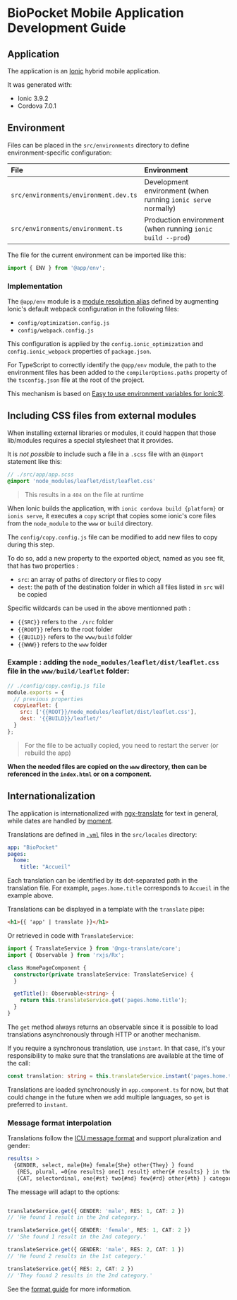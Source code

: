 # BioPocket Mobile Application Development Guide

<!-- START doctoc -->
<!-- END doctoc -->



## Application

The application is an [Ionic][ionic] hybrid mobile application.

It was generated with:

* Ionic 3.9.2
* Cordova 7.0.1



## Environment

Files can be placed in the `src/environments` directory to define
environment-specific configuration:

| File                                  | Environment                                                   |
| :---                                  | :---                                                          |
| `src/environments/environment.dev.ts` | Development environment (when running `ionic serve` normally) |
| `src/environments/environment.ts`     | Production environment (when running `ionic build --prod`)    |

The file for the current environment can be imported like this:

```ts
import { ENV } from '@app/env';
```

### Implementation

The `@app/env` module is a [module resolution alias][webpack-resolve] defined by
augmenting Ionic's default webpack configuration in the following files:

* `config/optimization.config.js`
* `config/webpack.config.js`

This configuration is applied by the `config.ionic_optimization` and
`config.ionic_webpack` properties of `package.json`.

For TypeScript to correctly identify the `@app/env` module, the path to the
environment files has been added to the `compilerOptions.paths` property of the
`tsconfig.json` file at the root of the project.

This mechanism is based on [Easy to use environment variables for Ionic3!][ionic-env-vars].

## Including CSS files from external modules

When installing external libraries or modules, it could happen that those lib/modules requires a special stylesheet that it provides.

It is *not possible* to include such a file in a `.scss` file with an `@import` statement like this:

```sass
// ./src/app/app.scss
@import 'node_modules/leaflet/dist/leaflet.css'
```
> This results in a `404` on the file at runtime

When Ionic builds the application, with `ionic cordova build {platform}` or `ionis serve`, it executes a `copy` script that copies some ionic's core files from the `node_module` to the `www` or `build` directory.

The `config/copy.config.js` file can be modified to add new files to copy during this step.

To do so, add a new property to the exported object, named as you see fit, that has two properties :
* `src`: an array of paths of directory or files to copy
* `dest`: the path of the destination folder in which all files listed in `src` will be copied

Specific wildcards can be used in the above mentionned path :
* `{{SRC}}` refers to the `./src` folder
* `{{ROOT}}` refers to the root folder
* `{{BUILD}}` refers to the `www/build` folder
* `{{WWW}}` refers to the `www` folder

### Example : adding the `node_modules/leaflet/dist/leaflet.css` file in the `www/build/leaflet` folder:

```javascript
// ./config/copy.config.js file
module.exports = {
  // previous properties
  copyLeaflet: {
    src: ['{{ROOT}}/node_modules/leaflet/dist/leaflet.css'],
    dest: '{{BUILD}}/leaflet/'
  }
};
```
> For the file to be actually copied, you need to restart the server (or rebuild the app)

**When the needed files are copied on the `www` directory, then can be referenced in the `index.html` or on a component.**


## Internationalization

The application is internationalized with [ngx-translate][ngx-translate] for
text in general, while dates are handled by [moment][moment].

Translations are defined in [`.yml`][yaml] files in the `src/locales` directory:

```yml
app: "BioPocket"
pages:
  home:
    title: "Accueil"
```

Each translation can be identified by its dot-separated path in the translation
file. For example, `pages.home.title` corresponds to `Accueil` in the example
above.

Translations can be displayed in a template with the `translate` pipe:

```html
<h1>{{ 'app' | translate }}</h1>
```

Or retrieved in code with `TranslateService`:

```ts
import { TranslateService } from '@ngx-translate/core';
import { Observable } from 'rxjs/Rx';

class HomePageComponent {
  constructor(private translateService: TranslateService) {
  }

  getTitle(): Observable<string> {
    return this.translateService.get('pages.home.title');
  }
}
```

The `get` method always returns an observable since it is possible to load
translations asynchronously through HTTP or another mechanism.

If you require a synchronous translation, use `instant`. In that case, it's your
responsibility to make sure that the translations are available at the time of
the call:

```ts
const translation: string = this.translateService.instant('pages.home.title');
```

Translations are loaded synchronously in `app.component.ts` for now, but that
could change in the future when we add multiple languages, so `get` is preferred
to `instant`.

### Message format interpolation

Translations follow the [ICU message format][messageformat] and support
pluralization and gender:

```yml
results: >
  {GENDER, select, male{He} female{She} other{They} } found
   {RES, plural, =0{no results} one{1 result} other{# results} } in the
   {CAT, selectordinal, one{#st} two{#nd} few{#rd} other{#th} } category.
```

The message will adapt to the options:

```ts

translateService.get({ GENDER: 'male', RES: 1, CAT: 2 })
// 'He found 1 result in the 2nd category.'

translateService.get({ GENDER: 'female', RES: 1, CAT: 2 })
// 'She found 1 result in the 2nd category.'

translateService.get({ GENDER: 'male', RES: 2, CAT: 1 })
// 'He found 2 results in the 1st category.'

translateService.get({ RES: 2, CAT: 2 })
// 'They found 2 results in the 2nd category.'
```

See the [format guide][messageformat-guide] for more information.



[ionic]: https://ionicframework.com
[ionic-env-vars]: https://github.com/gshigeto/ionic-environment-variables
[messageformat]: https://messageformat.github.io
[messageformat-guide]: https://messageformat.github.io/guide/
[moment]: https://momentjs.com
[ngx-translate]: http://www.ngx-translate.com
[webpack-resolve]: https://webpack.js.org/configuration/resolve/
[yaml]: http://yaml.org
